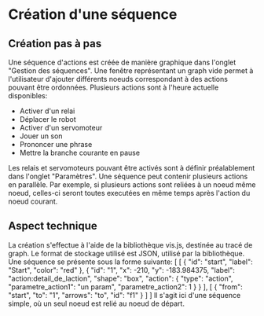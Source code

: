 # Création d'une séquence

## Création pas à pas
Une séquence d'actions est créée de manière graphique dans l'onglet "Gestion des séquences".
Une fenêtre représentant un graph vide permet à l'utilisateur d'ajouter différents noeuds correspondant à des actions pouvant être ordonnées. Plusieurs actions sont à l'heure actuelle disponibles:
- Activer d'un relai
- Déplacer le robot
- Activer d'un servomoteur
- Jouer un son
- Prononcer une phrase
- Mettre la branche courante en pause

Les relais et servomoteurs pouvant être activés sont à définir préalablement dans l'onglet "Paramètres".
Une séquence peut contenir plusieurs actions en parallèle. Par exemple, si plusieurs actions sont reliées à un noeud même noeud, celles-ci seront toutes executées en même temps après l'action du noeud courant.

## Aspect technique

La création s'effectue à l'aide de la bibliothèque vis.js, destinée au tracé de graph.
Le format de stockage utilisé est JSON, utilisé par la bibliothèque.
Une séquence se présente sous la forme suivante:
[
    [
        {
            "id": "start",
            "label": "Start",
            "color": "red"
        },
        {
            "id": "1",
            "x": -210,
            "y": -183.984375,
            "label": "action:detail_de_laction",
            "shape": "box",
            "action": {
                "type": "action",
                "parametre_action1": "un param",
                "parametre_action2": 1
            }
        }
    ],
    [
        {
            "from": "start",
            "to": "1",
            "arrows": "to",
            "id": "f1"
        }
    ]
]
Il s'agit ici d'une séquence simple, où un seul noeud est relié au noeud de départ.